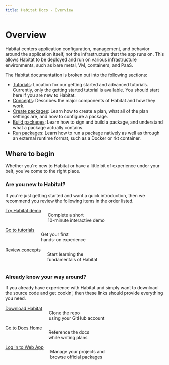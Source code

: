 ```yaml
---
title: Habitat Docs - Overview
---
```


# Overview

Habitat centers application configuration, management, and behavior around the application itself, not the infrastructure that the app runs on. This allows Habitat to be deployed and run on various infrastructure environments, such as bare metal, VM, containers, and PaaS.

The Habitat documentation is broken out into the following sections:

- [Tutorials](/tutorials): Location for our getting started and advanced tutorials. Currently, only the getting started tutorial is available. You should start here if you are new to Habitat.
- [Concepts](/docs/concepts-overview): Describes the major components of Habitat and how they work.
- [Create packages](/docs/create-packages-overview): Learn how to create a plan, what all of the plan settings are, and how to configure a package.
- [Build packages](/docs/build-packages-overview): Learn how to sign and build a package, and understand what a package actually contains.
- [Run packages](/docs/run-packages-overview): Learn how to run a package natively as well as through an external runtime format, such as a Docker or rkt container.

## Where to begin

Whether you're new to Habitat or have a little bit of experience under your
belt, you've come to the right place.

### Are you new to Habitat?

If you're just getting started and want a quick introduction, then we recommend
you review the following items in the order listed.

<div class="callout-box--container row">
  <div class="callout-box columns medium-4">
    <a href="/try" class="button secondary">Try Habitat demo</a>
    <p>Complete a short<br>10-minute interactive demo</p>
  </div>
  <div class="callout-box columns medium-4">
    <a href="/tutorials" class="button secondary">Go to tutorials</a>
    <p>Get your first<br>hands-on experience</p>
  </div>
  <div class="callout-box columns medium-4">
    <a href="/docs/concepts-overview" class="button secondary">Review concepts</a>
    <p>Start learning the<br>fundamentals of Habitat</p>
  </div>
</div>

### Already know your way around?

If you already have experience with Habitat and simply want to download the source
code and get cookin', then these links should provide everything you need.

<div class="callout-box--container row">
  <div class="callout-box columns medium-4">
    <a href="/docs/get-habitat" class="button secondary">Download Habitat</a>
    <p>Clone the repo<br>using your GitHub account</p>
  </div>
  <div class="callout-box columns medium-4">
    <a href="/docs" class="button secondary">Go to Docs Home</a>
    <p>Reference the docs<br>while writing plans</p>
  </div>
  <div class="callout-box columns medium-4">
    <a href="/log-in" class="button secondary">Log in to Web App</a>
    <p>Manage your projects and<br>browse official packages</p>
  </div>
</div>
